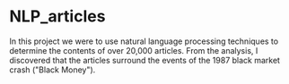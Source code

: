 # NLP_articles
In this project we were to use natural language processing techniques to determine the contents of over 20,000 articles.  From the analysis, I discovered that the articles surround the events of the 1987 black market crash ("Black Money").

